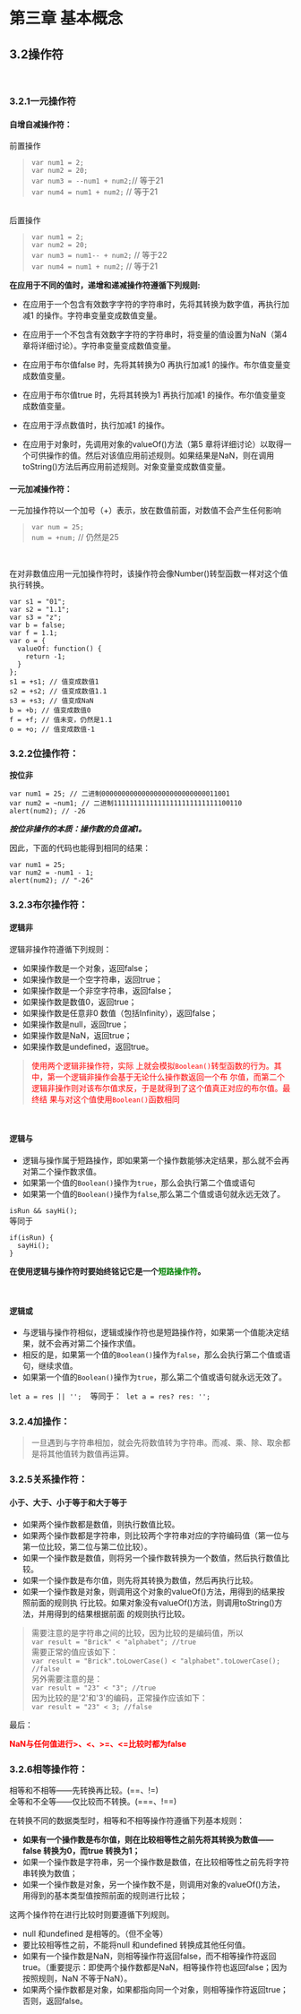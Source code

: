 # 第三章 基本概念
## 3.2操作符
&nbsp;

### 3.2.1一元操作符
#### 自增自减操作符：

前置操作<br/>
>`var num1 = 2;`<br/>
`var num2 = 20;`<br/>
`var num3 = --num1 + num2;`// 等于21<br/>
`var num4 = num1 + num2;` // 等于21<br/>

<br/>
后置操作

>`var num1 = 2;`<br/>
`var num2 = 20;`<br/>
`var num3 = num1-- + num2;` // 等于22<br/>
`var num4 = num1 + num2;` // 等于21<br/>

**在应用于不同的值时，递增和递减操作符遵循下列规则:**

+ 在应用于一个包含有效数字字符的字符串时，先将其转换为数字值，再执行加减1 的操作。字符串变量变成数值变量。

+ 在应用于一个不包含有效数字字符的字符串时，将变量的值设置为NaN（第4 章将详细讨论）。字符串变量变成数值变量。

+ 在应用于布尔值false 时，先将其转换为0 再执行加减1 的操作。布尔值变量变成数值变量。

+ 在应用于布尔值true 时，先将其转换为1 再执行加减1 的操作。布尔值变量变成数值变量。

+ 在应用于浮点数值时，执行加减1 的操作。

+ 在应用于对象时，先调用对象的valueOf()方法（第5 章将详细讨论）以取得一个可供操作的值。然后对该值应用前述规则。如果结果是NaN，则在调用toString()方法后再应用前述规则。对象变量变成数值变量。

#### 一元加减操作符：

一元加操作符以一个加号（+）表示，放在数值前面，对数值不会产生任何影响

>`var num = 25;`<br/>
`num = +num;` // 仍然是25

<br/>

在对非数值应用一元加操作符时，该操作符会像Number()转型函数一样对这个值执行转换。

```
var s1 = "01";
var s2 = "1.1";
var s3 = "z";
var b = false;
var f = 1.1;
var o = {
  valueOf: function() {
    return -1;
  }
};
s1 = +s1; // 值变成数值1
s2 = +s2; // 值变成数值1.1
s3 = +s3; // 值变成NaN
b = +b; // 值变成数值0
f = +f; // 值未变，仍然是1.1
o = +o; // 值变成数值-1
```

### 3.2.2位操作符：

**按位非**
```
var num1 = 25; // 二进制00000000000000000000000000011001
var num2 = ~num1; // 二进制11111111111111111111111111100110
alert(num2); // -26
```

***按位非操作的本质：操作数的负值减1。***

因此，下面的代码也能得到相同的结果：
```
var num1 = 25;
var num2 = -num1 - 1;
alert(num2); // "-26"
```

### 3.2.3布尔操作符：

#### 逻辑非

逻辑非操作符遵循下列规则：

+ 如果操作数是一个对象，返回false；
+ 如果操作数是一个空字符串，返回true；
+ 如果操作数是一个非空字符串，返回false；
+ 如果操作数是数值0，返回true；
+ 如果操作数是任意非0 数值（包括Infinity），返回false；
+ 如果操作数是null，返回true；
+ 如果操作数是NaN，返回true；
+ 如果操作数是undefined，返回true。

><font color="red">使用两个逻辑非操作符，实际
上就会模拟`Boolean()`转型函数的行为。其中，第一个逻辑非操作会基于无论什么操作数返回一个布
尔值，而第二个逻辑非操作则对该布尔值求反，于是就得到了这个值真正对应的布尔值。最终结
果与对这个值使用`Boolean()`函数相同</font>

<br/>

#### 逻辑与

+ 逻辑与操作属于短路操作，即如果第一个操作数能够决定结果，那么就不会再对第二个操作数求值。
+ 如果第一个值的`Boolean()`操作为`true`，那么会执行第二个值或语句
+ 如果第一个值的`Boolean()`操作为`false`,那么第二个值或语句就永远无效了。

`isRun && sayHi();` <br/>
等同于
```
if(isRun) {
  sayHi();
}
```
**在使用逻辑与操作符时要始终铭记它是一个<font color="#008000" >短路操作符</font>。**

<br/>

#### 逻辑或

+ 与逻辑与操作符相似，逻辑或操作符也是短路操作符，如果第一个值能决定结果，就不会再对第二个操作求值。
+ 相反的是，如果第一个值的`Boolean()`操作为`false`，那么会执行第二个值或语句，继续求值。
+ 如果第一个值的`Boolean()`操作为`true`，那么第二个值或语句就永远无效了。

`let a = res || '';`&nbsp;&nbsp;&nbsp;&nbsp;等同于：&nbsp;&nbsp;`let a = res? res: '';`

### 3.2.4加操作：

>一旦遇到与字符串相加，就会先将数值转为字符串。而减、乘、除、取余都是将其他值转为数值再运算。

### 3.2.5关系操作符：

#### 小于、大于、小于等于和大于等于

+ 如果两个操作数都是数值，则执行数值比较。
+ 如果两个操作数都是字符串，则比较两个字符串对应的字符编码值（第一位与第一位比较，第二位与第二位比较）。
+ 如果一个操作数是数值，则将另一个操作数转换为一个数值，然后执行数值比较。
+ 如果一个操作数是布尔值，则先将其转换为数值，然后再执行比较。
+ 如果一个操作数是对象，则调用这个对象的valueOf()方法，用得到的结果按照前面的规则执
行比较。如果对象没有valueOf()方法，则调用toString()方法，并用得到的结果根据前面
的规则执行比较。

>需要注意的是字符串之间的比较，因为比较的是编码值，所以<br/>
`var result = "Brick" < "alphabet"; //true`<br/>
需要正常的值应该如下：<br/>
`var result = "Brick".toLowerCase() < "alphabet".toLowerCase(); //false`<br/>
另外需要注意的是：<br/>
`var result = "23" < "3"; //true`<br/>
因为比较的是'2'和'3'的编码，正常操作应该如下：<br/>
`var result = "23" < 3; //false`

最后：

**<font color="red">NaN与任何值进行>、<、>=、<=比较时都为false</font>**


### 3.2.6相等操作符：

相等和不相等——先转换再比较。(==、!=)<br/>
全等和不全等——仅比较而不转换。(===、!==)

在转换不同的数据类型时，相等和不相等操作符遵循下列基本规则：
+ **如果有一个操作数是布尔值，则在比较相等性之前先将其转换为数值——false 转换为0，而true 转换为1；**
+ 如果一个操作数是字符串，另一个操作数是数值，在比较相等性之前先将字符串转换为数值；
+ 如果一个操作数是对象，另一个操作数不是，则调用对象的valueOf()方法，用得到的基本类型值按照前面的规则进行比较；

这两个操作符在进行比较时则要遵循下列规则。

+ null 和undefined 是相等的。（但不全等）
+ 要比较相等性之前，不能将null 和undefined 转换成其他任何值。
+ 如果有一个操作数是NaN，则相等操作符返回false，而不相等操作符返回true。（重要提示：即使两个操作数都是NaN，相等操作符也返回false；因为按照规则，NaN 不等于NaN）。
+ 如果两个操作数都是对象，如果都指向同一个对象，则相等操作符返回true；否则，返回false。
